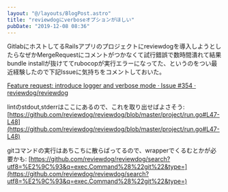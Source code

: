 ```yaml
---
layout: "@/layouts/BlogPost.astro"
title: "reviewdogにverboseオプションがほしい"
pubDate: "2019-12-08 08:36"
---
```


GitlabにホストしてるRailsアプリのプロジェクトにreviewdogを導入しようとしたらなぜかMergeRequestにコメントがつかなくて試行錯誤で数時間潰れて結果bundle installが抜けててrubocopが実行エラーになってた、というのをつい最近経験したので下記Issueに気持ちをコメントしておいた。

[Feature request: introduce logger and verbose mode · Issue #354 · reviewdog/reviewdog](https://github.com/reviewdog/reviewdog/issues/354)

lintのstdout,stderrはここにあるので、これを取り出せばよさそう:
[https://github.com/reviewdog/reviewdog/blob/master/project/run.go#L47-L48](https://github.com/reviewdog/reviewdog/blob/master/project/run.go#L47-L48)

gitコマンドの実行はあちこちに散らばってるので、wrapperでくるむとかが必要かも:
[https://github.com/reviewdog/reviewdog/search?utf8=%E2%9C%93&q=exec.Command%28%22git%22&type=](https://github.com/reviewdog/reviewdog/search?utf8=%E2%9C%93&q=exec.Command%28%22git%22&type=)
